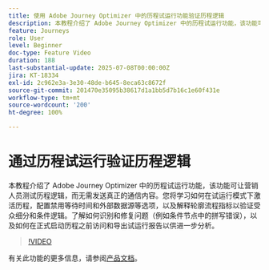 ```yaml
---
title: 使用 Adobe Journey Optimizer 中的历程试运行功能验证历程逻辑
description: 本教程介绍了 Adobe Journey Optimizer 中的历程试运行功能，该功能可让营销人员测试历程逻辑，而无需发送真正的通信内容。您将学习如何在试运行模式下激活历程，配置禁用等待时间和外部数据源等选项，以及解释轮廓流程指标以验证受众细分和条件逻辑。了解如何识别和修复问题（例如条件节点中的拼写错误），以及如何在正式启动历程之前访问和导出试运行报告以供进一步分析。
feature: Journeys
role: User
level: Beginner
doc-type: Feature Video
duration: 188
last-substantial-update: 2025-07-08T00:00:00Z
jira: KT-18334
exl-id: 2c962e3a-3e30-48de-b645-8eca63c8672f
source-git-commit: 201470e35095b38617d1a1bb5d7b16c1e60f431e
workflow-type: tm+mt
source-wordcount: '200'
ht-degree: 100%

---
```


# 通过历程试运行验证历程逻辑

本教程介绍了 Adobe Journey Optimizer 中的历程试运行功能，该功能可让营销人员测试历程逻辑，而无需发送真正的通信内容。您将学习如何在试运行模式下激活历程，配置禁用等待时间和外部数据源等选项，以及解释轮廓流程指标以验证受众细分和条件逻辑。了解如何识别和修复问题（例如条件节点中的拼写错误），以及如何在正式启动历程之前访问和导出试运行报告以供进一步分析。

>[!VIDEO](https://video.tv.adobe.com/v/3464681/?learn=on&enablevpops)

有关此功能的更多信息，请参阅[产品文档](https://experienceleague.adobe.com/zh-hans/docs/journey-optimizer/using/orchestrate-journeys/create-journey/journey-dry-run)。
